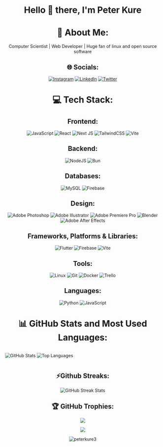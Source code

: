 <div align="center">

# Hello 👋 there, I'm Peter Kure

# 💫 About Me:

Computer Scientist | Web Developer | Huge fan of linux and open source software

## 🌐 Socials:

[![Instagram](https://img.shields.io/badge/Instagram-%23E4405F.svg?logo=Instagram&logoColor=white)](https://instagram.com/_peter43_) [![LinkedIn](https://img.shields.io/badge/LinkedIn-%230077B5.svg?logo=linkedin&logoColor=white)](https://linkedin.com/in/peterkure) [![Twitter](https://img.shields.io/badge/Twitter-%231DA1F2.svg?logo=Twitter&logoColor=white)](https://twitter.com/peterkure3)

# 💻 Tech Stack:

## Frontend:

 ![JavaScript](https://img.shields.io/badge/javascript-%23323330.svg?style=flat-square&logo=javascript&logoColor=%23F7DF1E) ![React](https://img.shields.io/badge/react-%2320232a.svg?style=flat-square&logo=react&logoColor=%2361DAFB) ![Next JS](https://img.shields.io/badge/Next-black?style=flat-square&logo=next.js&logoColor=white) ![TailwindCSS](https://img.shields.io/badge/tailwindcss-%2338B2AC.svg?style=flat-square&logo=tailwind-css&logoColor=white) ![Vite](https://img.shields.io/badge/vite-%23646CFF.svg?style=flat-square&logo=vite&logoColor=white)

## Backend:

 ![NodeJS](https://img.shields.io/badge/node.js-6DA55F?style=flat-square&logo=node.js&logoColor=white)  ![Bun](https://img.shields.io/badge/Bun-%23000000.svg?style=flat-square&logo=bun&logoColor=white)

## Databases:

 ![MySQL](https://img.shields.io/badge/mysql-%2300000f.svg?style=flat-square&logo=mysql&logoColor=white) ![Firebase](https://img.shields.io/badge/Firebase-039BE5?style=flat-square&logo=Firebase&logoColor=white)

## Design:

 ![Adobe Photoshop](https://img.shields.io/badge/adobe%20photoshop-%2331A8FF.svg?style=flat-square&logo=adobe%20photoshop&logoColor=white) ![Adobe Illustrator](https://img.shields.io/badge/adobe%20illustrator-%23FF9A00.svg?style=flat-square&logo=adobe%20illustrator&logoColor=white) ![Adobe Premiere Pro](https://img.shields.io/badge/Adobe%20Premiere%20Pro-9999FF.svg?style=flat-square&logo=Adobe%20Premiere%20Pro&logoColor=white) ![Blender](https://img.shields.io/badge/blender-%23F5792A.svg?style=flat-square&logo=blender&logoColor=white) ![Adobe After Effects](https://img.shields.io/badge/adobe%20after%20effects-%23000000.svg?style=flat-square&logo=adobe%20after%20effects&logoColor=white)

## Frameworks, Platforms & Libraries:

 ![Flutter](https://img.shields.io/badge/Flutter-%2302569B.svg?style=flat-square&logo=Flutter&logoColor=white) ![Firebase](https://img.shields.io/badge/firebase-%23039BE5.svg?style=flat-square&logo=firebase) ![Vite](https://img.shields.io/badge/vite-%23646CFF.svg?style=flat-square&logo=vite&logoColor=white)

## Tools:

 ![Linux](https://img.shields.io/badge/Linux-FCC624?style=flat-square&logo=linux&logoColor=black) ![Git](https://img.shields.io/badge/Git-fc6d26?style=flat-square&logo=git&logoColor=white) ![Docker](https://img.shields.io/badge/docker-%230db7ed.svg?style=flat-square&logo=docker&logoColor=white) ![Trello](https://img.shields.io/badge/Trello-%23026AA7.svg?style=flat-square&logo=Trello&logoColor=white)

## Languages:

![Python](https://img.shields.io/badge/python-3670A0?style=flat-square&logo=python&logoColor=ffdd54) ![JavaScript](https://img.shields.io/badge/javascript-%23323330.svg?style=flat-square&logo=javascript&logoColor=%23F7DF1E)

# 📊 GitHub Stats and Most Used Languages:

<div align="center" style="display: flex;">
    <p><img align="centre" src="https://github-readme-stats.vercel.app/api?username=peterkure3&theme=react&hide_border=false&include_all_commits=true&count_private=true&layout=compact&line_height=20" alt="GitHub Stats">
    <img align="centre" src="https://github-readme-stats.vercel.app/api/top-langs/?username=peterkure3&theme=react&hide_border=false&include_all_commits=true&count_private=true&layout=compact&line_height=20" alt="Top Languages"></p>
</div>

## ⚡Github Streaks:

<div><img src="https://github-readme-streak-stats.herokuapp.com/?user=peterkure3&theme=react&layout=compact&hide_border=false" alt="GitHub Streak Stats"></div>

## 🏆 GitHub Trophies:

![](https://github-profile-trophy.vercel.app/?username=peterkure3&theme=gitdimmed&row=1$no-frame=false&no-bg=false&margin-w=4)

[![](https://visitcount.itsvg.in/api?id=peterkure3&icon=0&color=0)](https://visitcount.itsvg.in)

<p> <img src="https://komarev.com/ghpvc/?username=peterkure3&label=Profile%20views&color=0e75b6&style=flat" alt="peterkure3" /> </p>

</div>
